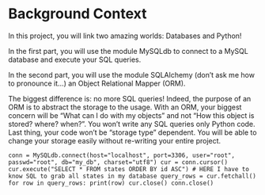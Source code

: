 # Background Context
<p>
In this project, you will link two amazing worlds: Databases and Python!
</p>
<p>In the first part, you will use the module MySQLdb to connect to a MySQL database and execute your SQL queries.
</p>
<p>
In the second part, you will use the module SQLAlchemy (don’t ask me how to pronounce it…) an Object Relational Mapper (ORM).
</p>
<p>
The biggest difference is: no more SQL queries! Indeed, the purpose of an ORM is to abstract the storage to the usage. With an ORM, your biggest concern will be “What can I do with my objects” and not “How this object is stored? where? when?”. You won’t write any SQL queries only Python code. Last thing, your code won’t be “storage type” dependent. You will be able to change your storage easily without re-writing your entire project.
</p>

`conn = MySQLdb.connect(host="localhost", port=3306, user="root", passwd="root", db="my_db", charset="utf8")
cur = conn.cursor()
cur.execute("SELECT * FROM states ORDER BY id ASC") # HERE I have to know SQL to grab all states in my database
query_rows = cur.fetchall()
for row in query_rows:
    print(row)
cur.close()
conn.close()`